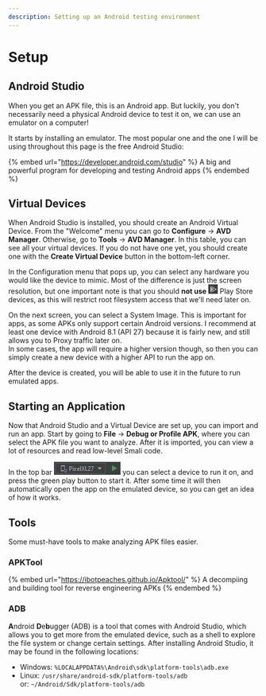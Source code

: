 ```yaml
---
description: Setting up an Android testing environment
---
```


# Setup

## Android Studio

When you get an APK file, this is an Android app. But luckily, you don't necessarily need a physical Android device to test it on, we can use an emulator on a computer!

It starts by installing an emulator. The most popular one and the one I will be using throughout this page is the free Android Studio:

{% embed url="https://developer.android.com/studio" %}
A big and powerful program for developing and testing Android apps
{% endembed %}

## Virtual Devices

When Android Studio is installed, you should create an Android Virtual Device. From the "Welcome" menu you can go to **Configure** -> **AVD Manager**. Otherwise, go to **Tools** -> **AVD Manager**. In this table, you can see all your virtual devices. If you do not have one yet, you should create one with the **Create Virtual Device** button in the bottom-left corner.&#x20;

In the Configuration menu that pops up, you can select any hardware you would like the device to mimic. Most of the difference is just the screen resolution, but one important note is that you should **not use** ![](<../.gitbook/assets/image (1) (4).png>) Play Store devices, as this will restrict root filesystem access that we'll need later on.&#x20;

On the next screen, you can select a System Image. This is important for apps, as some APKs only support certain Android versions. I recommend at least one device with Android 8.1 (API 27) because it is fairly new, and still allows you to Proxy traffic later on. \
In some cases, the app will require a higher version though, so then you can simply create a new device with a higher API to run the app on.&#x20;

After the device is created, you will be able to use it in the future to run emulated apps.&#x20;

## Starting an Application

Now that Android Studio and a Virtual Device are set up, you can import and run an app. Start by going to **File** -> **Debug or Profile APK**, where you can select the APK file you want to analyze. After it is imported, you can view a lot of resources and read low-level Smali code.&#x20;

In the top bar ![](<../.gitbook/assets/image (2) (1) (1) (1) (1).png>) you can select a device to run it on, and press the green play button to start it. After some time it will then automatically open the app on the emulated device, so you can get an idea of how it works.&#x20;

## Tools

Some must-have tools to make analyzing APK files easier.&#x20;

### APKTool

{% embed url="https://ibotpeaches.github.io/Apktool/" %}
A decompiing and building tool for reverse engineering APKs
{% endembed %}

### ADB

**A**ndroid **D**e**b**ugger (ADB) is a tool that comes with Android Studio, which allows you to get more from the emulated device, such as a shell to explore the file system or change certain settings. After installing Android Studio, it may be found in the following locations:

* Windows: `%LOCALAPPDATA%\Android\sdk\platform-tools\adb.exe`
* Linux: `/usr/share/android-sdk/platform-tools/adb`\
  &#x20;   or:   `~/Android/Sdk/platform-tools/adb`
